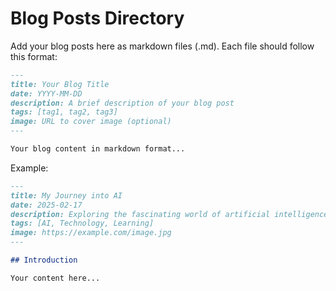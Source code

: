 # Blog Posts Directory

Add your blog posts here as markdown files (.md). Each file should follow this format:

```markdown
---
title: Your Blog Title
date: YYYY-MM-DD
description: A brief description of your blog post
tags: [tag1, tag2, tag3]
image: URL to cover image (optional)
---

Your blog content in markdown format...
```

Example:
```markdown
---
title: My Journey into AI
date: 2025-02-17
description: Exploring the fascinating world of artificial intelligence and machine learning
tags: [AI, Technology, Learning]
image: https://example.com/image.jpg
---

## Introduction

Your content here...
```

